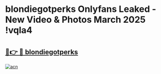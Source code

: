 # blondiegotperks Onlyfans Leaked - New Video & Photos March 2025 !vqla4

# <h2><a href="https://sbykm8.iuczelnia.edu.pl?title=blondiegotperks&ref=vqla4">🔗👉 🔴 blondiegotperks</a></h2>

[![acn](https://github.com/user-attachments/assets/0f9c940e-d8b0-45ae-aac7-cd30a18b3e1c)](https://sbykm8.iuczelnia.edu.pl?title=blondiegotperks&ref=vqla4)

